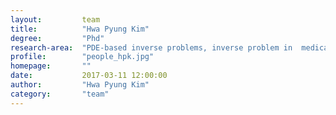 ```yaml
---
layout:         team
title:          "Hwa Pyung Kim"
degree:         "Phd"
research-area:  "PDE-based inverse problems, inverse problem in  medical imaging,  electrical impedance tomography, applied mathematics"
profile:        "people_hpk.jpg"
homepage:       ""
date:           2017-03-11 12:00:00
author:         "Hwa Pyung Kim"
category:       "team"
---
```

